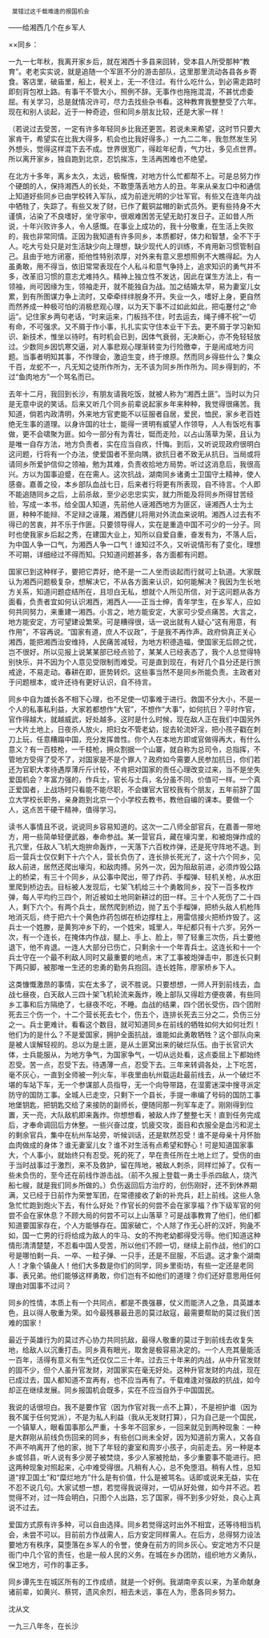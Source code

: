      莫错过这千载难逢的报国机会 

   ——给湘西几个在乡军人 

   ××同乡： 

   一九一七年秋，我离开家乡后，就在湘西十多县来回转，受本县人所受那种“教育”。老老实实说，就是追随一个军匪不分的游击部队，这里那里流动各县各乡寄食。客店里，破庙里，船上，税关上，无一不住过。有什么吃什么，到必需走路时即刻背包袱上路。有事干不管大小，照例不辞。无事作也拖拖混混，不甚忧虑委屈。有关学习，总是就情况许可，尽力去找些杂书看。这种教育我整整受了六年。现在和别人谈起，近于一种奇迹，但和同乡朋友比较，还是大家一样！

   （若说过去受苦，一定有许多年轻同乡比我还更苦。若说未来希望，这时节只要大家肯干，希望实在比我大得多，机会也比我好得多。）一九二二年，我忽然发生另外想头，觉得这样混下去不成。世界很宽广，得趁年纪青，气力壮，多见点世界。所以离开家乡，独自跑到北京，忍饥挨冻，生活再困难也不绝望。

   在北方十多年，离乡太久，太远，极惭愧，对地方什么忙都帮不上。可是总努力作个硬朗的人，保持湘西人的长处，不敢堕落丢地方人的丑。年来从亲友口中和通信上知道好些同乡已由学校转入军队，成为前途光明的少壮军官。有些又在连年内战中牺牲了，失踪了。有些又发了财，已作了戴铜盆帽的新式员外。更有些持身不大谨慎，沾染了不良嗜好，坐守家中，很艰难困苦无望无助打发日子。正如昔人所说，十年兴败许多人，令人感慨。在事业上成功的，我十分敬重，在生活上失败的，我也非常同情。正因为我知道有许多同乡，本质都好，体力和智慧，全不下于人。吃大亏处只是对生活缺少向上理想，缺少现代人的训练，不肯用新习惯管制自己。且由于地方闭塞，拒他性特别浓厚，对外来有意义思想照例不大瞧得起。为人虽勇敢，用不得当，依旧常常表现在个人私斗和意气争持上，追求知识的勇气并不多，改革旧习惯的意志尤难持久。精神上独立性不发达，因此在谋生方法上，有一领袖，尚可因缘为生，领袖走开，就不能独自为战。加之结婚太早，易为妻室儿女累，到有所图谋力争上流时，又牵牵绊绊脱身不开。失业一久，嗜好上身，更自然而然养成一种极可怕的消极悲观心理，以为天下事不过如此如此，把屯蹇付之“命运”。记住家乡两句老话，“时来运来，门板挡不住，时去运去，绳子缚不祝”一切有命，不可强求。又不屑于作小事，扎扎实实守住本业干下去。更不屑于学习新知识、新技术，惟坐以待时。有时机会已到，因体气衰弱，无决断心，亦不免轻轻放过。少数同乡因饥寒交逼，对人事悲观心理渐转变为行险徼幸，于是闹成地方问题。当事者明知其事，不作理会，激迫生变，终于燎原。然而同乡得些什么？集众千百，龙蛇不一，凡无知之徒所作所为，无不该为同乡所作所为。同乡得到的，不过“鱼肉地方”一个骂名而已。

   去年十二月，我回到长沙，有朋友请我吃饭，就被人称为“湘西土匪”。当时以为只是无意中说的笑话。后来又听几个同乡前辈说起家乡年来种种，我觉得很痛苦。我知道，倘若内政清明，外来地方官吏能不以征服者自居，爱民，恤民，家乡老百姓绝无生事的道理。以身许国的壮士，能得一贤明有威望人作领导，人人有饭吃有事做，更不会啸聚为匪。如今一部分有为青壮，铤而走险，以占山落草为荣，且认为是唯一自存方法，地方负责者，实在应当自疚，忏悔。到后，又听说现政府很明白这问题，行将有一个办法，使爱国者不至向隅，欲抗日者不致无从抗日。当局或将请同乡所爱护信仰之领袖，勉为其难，负责收拾地方局势。听过这消息后，我很高兴。方以为国事迫蹙，在在需人。这次抗战，湖南同乡诸勇士卫国守土精神，使人感奋。嘉善之役，本乡部队血战七日，后来者行将更有所表现，自不待言。个人即不能追随同乡之后，上前杀敌，至少必忠忠实实，就力所能及将同乡所得甘苦经验，写成一本书，给全国人知道，先前他人诬湘西地方为匪区，诬湘西人士为土匪，种种不能辩、不足辩之诬蔑，湘西健儿将用对外流血来说明。湘西人过去有不得已的苦衷，并不乐于作匪。只要领导得人，实在是重造中国不可少的一分子。同时也使我家乡后起之秀，在建国大业上，知所以自爱自重，奋发有为，不落人后，为中国人争一口气，为湘西人争一口气！谁知过不久，又听说情形有了变化，理想不可期，详细经过不得而知。只知道问题甚多，各方面都有问题。

   国家已到这种样子，要把它弄好，绝不是一二人坐而谈起而行就可上轨道。大家既认为湘西问题极复杂，想解决它，不从各方面来认识，如何能解决？我因为生长地方关系，知道问题症结所在，且坦白无私，想就个人所见所信，对于这问题从各方面看，负责者宜如何认识湘西，湘西人——正当士绅，青年学生，在乡军人，应如何共同努力，来重建一湘西。小言之，地方能安定，大家可少受点痛苦。大言之，地方能安定，方可望建设繁荣。可是糟得很，话一说出就有人疑心“这有用意，有作用”，不容再说。“国家有道，庶人不议政”，于是我不再作声。政府倘真正关心湘西，能把湘西治安维持，人民痛苦减轻，为地方积德造福，使国家无后顾之忧，岂不很好。所以见报上说某某部已经点验了，某某人已经表态了，我个人总觉得特别快乐，并不因为个人意见受限制而难受。可是直到现在，有好几个县分还是行旅戒途，不易走动。春耕在即，匪势转炽。这些事当然不是同乡所能负责。主政者对于问题根本，或许还待有更好认识，自不待言。

   同乡中自为雄长各不相下心理，也不足使一切事难于进行。救国不分大小，不是一个人的私事私利益，大家若都想作“大官”，不想作“大事”，如何抗日？平时作官，官作得越大，就越威武，好处越多。这时是什么时候，现在敌人正在我们中国另外一大片土地上，日夜杀人放火，把妇女不管老幼，捉去轮流奸淫，把小孩子戳在刺刀上玩，任意糟蹋中国，充分发挥兽性。你个人在本地方即或官做得再大，有什么意义？有一百枝枪，一千枝枪，拥众割据一个山寨，就自称为总司令，总指挥，不管地方受得了受不了，对国家是不是个罪人？政府如今需要人民参加抗日，你们若还为官职大孝待遇厚薄斤斤计较，不肯把对国家的责任心理改变过来，当不是坐失爱国机会？年富力强的，作兵士，官长与士兵，名分虽不同，价值可一样。一个真正爱国者，上战场时只看能不能尽职，不会嫌官大官校我有个朋友，五年前辞了国立大学校长职务，亲身跑到北京一个小学校去教书，教他自编的课本。要做一个人，这点苦干硬干精神，值得学习。 

   读书人事情且不说，说说同乡容易知道的。这次一二八师全部官兵，在嘉善一带地方，用一些简单轻便武器，奉命参战。某一营官兵，藏在壕沟里，和被炮弹炸成的孔穴里，任敌人飞机大炮拚命轰炸，一天落下六百枚炸弹，还是死守阵地不退。到后一营兵士仅仅剩下十六个人，营长负伤了，连长排长死光了，这十六个同乡，见敌人前进，居然还爬出壕沟，和敌肉搏。另外一次，因为阻敌前进，必须炸毁公路上的桥梁，有三十个同乡，从公事中爬出，带了炸药、手榴弹、轻机关枪，从水田里爬到桥边去。目标被人发现后，七架飞机给三十个勇敢同乡，投下一百多枚炸弹，每人平均约三四个，附近被如土地同新耕过的田一样。三十个人死伤了二十四人，剩下六个。有两个兵士，居然爬到桥边，抛了五个手榴弹，把桥头敌人机枪阵地消灭后，终于把六十个黄色炸药包绑在桥边撑柱上，用雷信接火把桥炸毁了。这兵士一个姓滕，是黄狗冲乡下的，一个姓宋，城里人，年纪都只有十六岁。另外一次，有一个连长，在掩体内作战，腿上、手上、脸上，带了轻重三次伤，兵士要他退下，他不肯退。一连人大部分已伤亡，只剩余十一个年青兵士。这连长和十一个兵士守在一个最不利敌人同时又最重要的地点，末了工事被炮弹击中，那连长只剩下两只脚，被那唯一生还的忠勇的勤务兵抱回。连长姓陈，廖家桥乡下人。

   这类慷慨激昂的事情，实在太多了，说不胜说。只要想想，一师人开到前线去，血战七昼夜，白天敌人三四十架飞机轮流来轰炸，晚上部队又得趁方便夜袭，有些同乡工事和后方隔绝了，七昼夜不吃，不睡。血战的结果，四个团长受伤，四个团附死去三个伤一个，十二个营长死去七个，伤五个，连排长死去三分之二，负伤三分之一。兵士更难计。看看这个数目，就可知道同乡在前线的牺牲如何大如何壮烈！他们为的是什么？不是爱国家，拥护全面抗战，谁能如此勇敢牺牲？这个部队向来是被人误解轻视的。总以为是土匪，是从土匪窝出来的破烂队伍。由于长官识大体，士兵能服从，为地方争气，为国家争气，一切从远处看，这点委屈上下都始终忍受。苦一点，忍受下去。待遇薄一点，忍受下去。三年来转调各处，上下吃苦，毫不灰心，一直到全师被一列火车，半夜里由杭州载运赴最前线去，从一个破烂不堪的车站下车，无一个参谋部人员指导，无一个向导带路，在湿雾迷深中搜寻派定防守的国防工事。全城人已走空，只剩下一个县长，手提一串编了号码的国防工事地堡钥匙，把钥匙交给了来接防的副师长，便随同那一列军车走了。刚刚得到位置，天一亮，大队敌机即来轰炸。你想想看，被敌人炸了整整七天！直到任务完成后，才奉命调回后方休整。一些兴奋过度，饥疲交攻，面目和衣服全是血污和泥土的剩余官兵，集中在杭州车站旁，听候训话，还是默然忍受！谁不是母亲十月怀胎血肉做成的身体？谁无妻室儿女？谁不对生活有点希望和野心！可是知道国家事大，个人事小，就始终只有忍受。死的死了，早在责任所在土地上烂了。受伤的由于当时战事过于激烈，来不及救护，留在阵地，被敌人刺杀，同样烂掉了。仅有一些未负伤的，至今还在前线作游击战。（前不久报上登载一勇士手杀四敌人，烧汽船七艘，就是我们同乡所做的。）负伤返回后方治疗的，创伤刚好，还不到休养期满，又已经于日前作为荣誉军团，在常德接收了新的补充兵，赶上前线。这些人急急忙忙跑到炮火下去，有什么好处？作官长的何尝不会在家享福？作下级军官的何尝不会在家休息？不顾大局的何尝不可以上山落草？可是战事教育了他们，他们都知道要国家存在，个人方能够存在。国家破亡，个人除了作无心肝的汉奸，狗彘不如，国一亡男的行将给成为敌人的牛马、女的不拘老幼都得受污辱。他们知道这种情形清清楚楚，不忍看中国人受苦，所以他们不顾一切，继续上前作战，他们的口号是哪怕剩一兵、一卒、一粒子弹、一只手，还是不屈服，不后退。这才象个湖南人！才象个镇彘人！他们大多数是你们的同学，同乡里街坊，有些一定还是老同事、表兄弟。他们能够这样勇敢，你们岂有不如他们的道理？你们还好意思用任何理由对国事不过问？

   同乡的性情，本质上有一个共同点，都是不畏强暴，仗义而能济人之急，具英雄本色，且以得人敬重为荣。如今最残暴最丑恶的莫过敌寇，最需要帮助的莫过我们苦难的国家！

   最近于英雄行为的莫过齐心协力共同抗敌，最得人敬重的莫过于到前线去收复失地，给敌人以沉重打击。同乡真有眼光，取舍是极容易决定的。一个人充其量能活一百年，活得有意义有生气还仅仅二三十年。过去三十年来的内战，从中升官发财的固不少，但个人虽升官发财，对国家实在毫无好处。这种升官发财的内战，现在已成过去，国人都知道不宜再有，也不应当再有了。千载难逢对强敌的抗战，如今却正在继续发展。同乡报国机会既多，实在不应当自外于中国国民。

   我说的话很坦白。我不是要作官（因为作官对我一点不上算），不是袒护谁（因为我不属于任何党派），不是为私人利益（我从无发财打算），只为自己是一个国民，一个镇筸人，眼看国事那么严重，十多年不回家乡，一回来就见到两种现象：一种是大群刚从前线负伤回来的同乡，有些创口尚未全好，因为知道前方需人，又各自不声不响离开了他的家，抛下了年轻的妻室和周岁小孩子，向前走去。另一种是本乡或邻县，听人说有多少房子被焚烧，多少人家被抢劫，多少重要事不能进行。把这两种现象对照起来，心中难受得很。凡稍有人心，总不免堕泪。稍有人性，总知道“捍卫国土”和“糜烂地方”什么是有价值，什么是被骂名。话即或说来无益，实在不忍不说几句。大家试想一想，若觉得我说得对，一切从好处做，如今并不迟。若觉得不对，过一阵会明白，只图个人出路，忘了国家，得不到多少好处，良心上真说不过去。

   爱国方式原有许多种，可以自由选择。同乡若觉得这时出外不相宜，还等待相当机会，未尝不可以。目前前方作战需人，后方安定同样需人。在后方，总得努力设法要地方有秩序，莫堕落在乡军人的令誉，使身在前方的同乡灰心。安定地方不只是衙门中几个官的责任，也是一般人民的义务。在城在乡办团防，组织地方义勇队，保卫地方，可作的事正多。

   同乡谭先生在城区所有的工作成绩，就是一个好例。我湖南辛亥以来，为革命献身诸前辈，如黄兴、蔡锷，遗风余烈，相去未远，事在人为，愿各同乡努力。 

   沈从文 

   一九三八年冬，在长沙 

